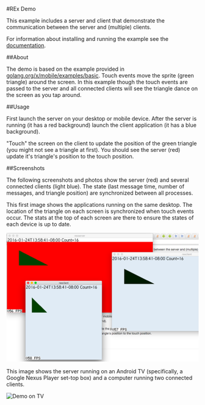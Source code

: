 #REx Demo

This example includes a server and client that demonstrate the communication
between the server and (multiple) clients.

For information about installing and running the example see the
[documentation](../../docs/examples.md).

##About

The demo is based on the example provided in
[golang.org/x/mobile/examples/basic](https://github.com/golang/mobile/tree/master/example/basic).
Touch events move the sprite (green triangle) around the screen.  In this
example though the touch events are passed to the server and all connected
clients will see the triangle dance on the screen as you tap around.

##Usage

First launch the server on your desktop or mobile device.  After the server is
running (it has a red background) launch the client application (it has a blue
background).

"Touch" the screen on the client to update the position of the green triangle
(you might not see a triangle at first).  You should see the server (red)
update it's triangle's position to the touch position.

##Screenshots

The following screenshots and photos show the server (red) and several
connected clients (light blue).  The state (last message time, number of
messages, and triangle position) are synchronized between all processes.

This first image shows the applications running on the same desktop.  The
location of the triangle on each screen is synchronized when touch events
occur.  The stats at the top of each screen are there to ensure the states of
each device is up to date.

![Demo on desktop](https://raw.githubusercontent.com/bmatsuo/rex/master/screenshots/demo.png)

This image shows the server running on an Android TV (specifically, a Google
Nexus Player set-top box) and a computer running two connected clients.

![Demo on TV](https://raw.githubusercontent.com/bmatsuo/rex/master/screenshots/demo-tv.jpg)

